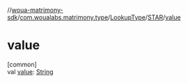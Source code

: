 //[woua-matrimony-sdk](../../../../index.md)/[com.woualabs.matrimony.type](../../index.md)/[LookupType](../index.md)/[STAR](index.md)/[value](value.md)

# value

[common]\
val [value](value.md): [String](https://kotlinlang.org/api/latest/jvm/stdlib/kotlin/-string/index.html)

